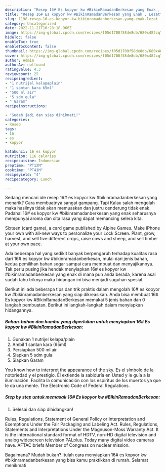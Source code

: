 ```yaml
---
description: "Resep 16# Es kopyor kw #BikinRamadanBerkesan yang Enak , Lezat"
title: "Resep 16# Es kopyor kw #BikinRamadanBerkesan yang Enak , Lezat"
slug: 1198-resep-16-es-kopyor-kw-bikinramadanberkesan-yang-enak-lezat
category: Uncategorized
date: 2022-11-21T16:28:18.966Z
image: https://img-global.cpcdn.com/recipes/f05d1700f58de8db/680x482cq70/16-es-kopyor-kw-bikinramadanberkesan-foto-resep-utama.jpg
hideToc: false
enableToc: true
enableTocContent: false
thumbnail: https://img-global.cpcdn.com/recipes/f05d1700f58de8db/680x482cq70/16-es-kopyor-kw-bikinramadanberkesan-foto-resep-utama.jpg
cover: https://img-global.cpcdn.com/recipes/f05d1700f58de8db/680x482cq70/16-es-kopyor-kw-bikinramadanberkesan-foto-resep-utama.jpg
author: Admin
authorAv: notfound
ratingvalue: 4.3
reviewcount: 25
recipeingredient:
- "1 nutrijel kelapaplain"
- "1 santan kara 65ml"
- "500 ml air"
- "5 sdm gula"
- " Garam"
recipeinstructions:

- "Sudah jadi dan siap dinikmati!"
categories:
- Resep
tags:
- 16
- es
- kopyor

katakunci: 16 es kopyor 
nutrition: 116 calories
recipecuisine: Indonesian
preptime: "PT12M"
cooktime: "PT41M"
recipeyield: "4"
recipecategory: Lunch

---
```



Sedang mencari ide resep 16# es kopyor kw #bikinramadanberkesan yang menarik? Cara membuatnya sangat gampang. Tapi Kalau salah mengolah maka hasilnya tidak akan memuaskan dan justru cenderung tidak enak. Padahal 16# es kopyor kw #bikinramadanberkesan yang enak seharusnya mempunyai aroma dan cita rasa yang dapat memancing selera kita.


Sixteen (card game), a card game published by Alpine Games. Make iPhone your own with all-new ways to personalize your Lock Screen. Plant, grow, harvest, and sell five different crops, raise cows and sheep, and sell timber at your own pace.

Ada beberapa hal yang sedikit banyak berpengaruh terhadap kualitas rasa dari 16# es kopyor kw #bikinramadanberkesan, mulai dari jenis bahan, kedua pemilihan bahan segar sampai cara membuat dan menyajikannya. Tak perlu pusing jika hendak menyiapkan 16# es kopyor kw #bikinramadanberkesan yang enak di mana pun anda berada, karena asal sudah tahu triknya maka hidangan ini bisa menjadi suguhan spesial.


Berikut ini ada beberapa tips dan trik praktis dalam mengolah 16# es kopyor kw #bikinramadanberkesan yang siap dikreasikan. Anda bisa membuat 16# Es kopyor kw #BikinRamadanBerkesan memakai 5 jenis bahan dan 0 langkah pembuatan. Berikut ini langkah-langkah dalam menyiapkan hidangannya.

<!--inarticleads1-->

##### Bahan-bahan dan bumbu yang diperlukan untuk menyiapkan 16# Es kopyor kw #BikinRamadanBerkesan:

1. Gunakan 1 nutrijel kelapa/plain
1. Ambil 1 santan kara (65ml)
1. Persiapkan 500 ml air
1. Siapkan 5 sdm gula
1. Siapkan  Garam


You know how to interpret the appearance of the sky. Es el símbolo de la notoriedad y el prestigio. Él extiende la sabiduría en Usted y le guía a la iluminación. Facilita la comunicación con los espíritus de los muertos ya que le da una mente. The Electronic Code of Federal Regulations. 

<!--inarticleads2-->

##### Step by step untuk memasak 16# Es kopyor kw #BikinRamadanBerkesan:


1. Selesai dan siap dihidangkan!

Rules, Regulations, Statement of General Policy or Interpretation and Exemptions Under the Fair Packaging and Labeling Act. Rules, Regulations, Statements and Interpretations Under the Magnuson-Moss Warranty Act. It is the international standard format of HDTV, non-HD digital television and analog widescreen television PALplus. Today many digital video cameras have. AFTAC briefs Member of Congress on nuclear mission. 

Bagaimana? Mudah bukan? Itulah cara menyiapkan 16# es kopyor kw #bikinramadanberkesan yang bisa kamu praktikkan di rumah. Selamat menikmati
